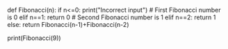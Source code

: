 def Fibonacci(n):
    if n<=0:
        print("Incorrect input")
    # First Fibonacci number is 0
    elif n==1:
        return 0
    # Second Fibonacci number is 1
    elif n==2:
        return 1
    else:
        return Fibonacci(n-1)+Fibonacci(n-2)
 
print(Fibonacci(9))


